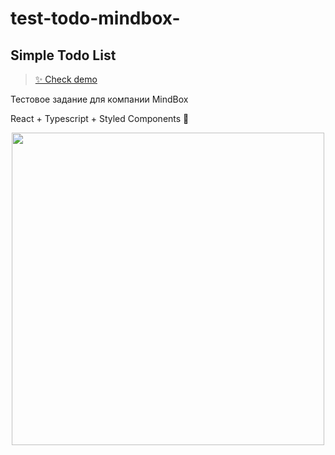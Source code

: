 # test-todo-mindbox-
## Simple Todo List
>[✨ Check demo](https://anydnny.github.io/test-todo-mindbox-/)

Тестовое задание для компании MindBox

React + Typescript + Styled Components 💅
<p align="center"><img src="https://user-images.githubusercontent.com/70380061/198850298-6c78ce62-257f-4a6c-9096-add50979097b.gif" width="500"></p>

